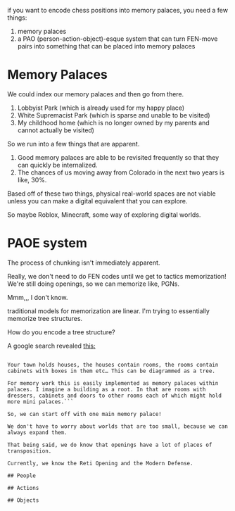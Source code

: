 if you want to encode chess positions into memory palaces, you need a few things:

1. memory palaces
2. a PAO (person-action-object)-esque system that can turn FEN-move pairs into something that can be placed into memory palaces

# Memory Palaces

We could index our memory palaces and then go from there.

1. Lobbyist Park (which is already used for my happy place)
2. White Supremacist Park (which is sparse and unable to be visited)
3. My childhood home (which is no longer owned by my parents and cannot actually be visited)

So we run into a few things that are apparent.

1. Good memory palaces are able to be revisited frequently so that they can quickly be internalized.
2. The chances of us moving away from Colorado in the next two years is like, 30%.

Based off of these two things, physical real-world spaces are not viable unless you can make a digital equivalent that you can explore.

So maybe Roblox, Minecraft, some way of exploring digital worlds.

# PAOE system

The process of chunking isn't immediately apparent.

Really, we don't need to do FEN codes until we get to tactics memorization! We're still doing openings, so we can memorize like, PGNs.

Mmm,,, I don't know.

traditional models for memorization are linear. I'm trying to essentially memorize tree structures.

How do you encode a tree structure?

A google search revealed [this:](https://forum.artofmemory.com/t/remembering-tree-diagrams/47687/2)

```Trees arise from nested containers. When you have a structure in which containers can hold both objects and other containers you have a tree. I think this is called the Composite Pattern in computer science.

Your town holds houses, the houses contain rooms, the rooms contain cabinets with boxes in them etc… This can be diagrammed as a tree.

For memory work this is easily implemented as memory palaces within palaces. I imagine a building as a root. In that are rooms with dressers, cabinets and doors to other rooms each of which might hold more mini palaces.```

So, we can start off with one main memory palace!

We don't have to worry about worlds that are too small, because we can always expand them.

That being said, we do know that openings have a lot of places of transposition.

Currently, we know the Reti Opening and the Modern Defense.

## People

## Actions

## Objects